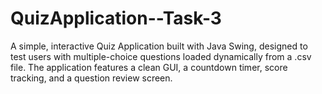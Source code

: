 # QuizApplication--Task-3
A simple, interactive Quiz Application built with Java Swing, designed to test users with multiple-choice questions loaded dynamically from a .csv file. The application features a clean GUI, a countdown timer, score tracking, and a question review screen.
